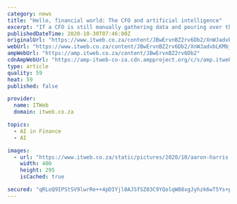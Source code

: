 ```yaml
---
category: news
title: "Hello, financial world: The CFO and artificial intelligence"
excerpt: "If a CFO is still manually gathering data and pouring over the figures one line at a time, they are wasting an enormous amount of their capacity and professional potential. Only one in 10 CFOs believe AI will take their jobs."
publishedDateTime: 2020-10-30T07:46:00Z
originalUrl: "https://www.itweb.co.za/content/JBwErvnBZ2rv6Db2/XnWJadvbLKMbjO1e"
webUrl: "https://www.itweb.co.za/content/JBwErvnBZ2rv6Db2/XnWJadvbLKMbjO1e"
ampWebUrl: "https://amp.itweb.co.za/content/JBwErvnBZ2rv6Db2"
cdnAmpWebUrl: "https://amp-itweb-co-za.cdn.ampproject.org/c/s/amp.itweb.co.za/content/JBwErvnBZ2rv6Db2"
type: article
quality: 59
heat: 59
published: false

provider:
  name: ITWeb
  domain: itweb.co.za

topics:
  - AI in Finance
  - AI

images:
  - url: "https://www.itweb.co.za/static/pictures/2020/10/aaron-harris.jpg"
    width: 400
    height: 295
    isCached: true

secured: "qRLoQ9IPStSV9lwrRe++4pDIYjl0AJSfSZ03C9YQolqW88xgJyhzk6wT5Ys+pIwzbIQnowMj+GjQZFeHm/iXgWOQWvLIHez+lW173PmvxbH3JrY4b7PmCFPKgfDd/TogPqJZBmQa9cyP/lH2LNCfW/k5cX6jhKbZxn3bjur2mSt8ZEtF4Hl5Jks03S67hSNIo7Mun5A28Z5PU4g7uB5ZC+4LPbo/A47dLkF1UhgdL3lfMIqcUxmYMLxBdgsKUjnuem6uX9By/pjtzEEM2sBMpeMF0RmtL0LrgHOSND1MLfpOlTy5CNQJVyG/PKBuqQUdFs++5mjdHgxwVUTphQXZTf0qA0qchT99icrHNYssP6Y=;lMkTEeXR9ZmEEMNDzZvesw=="
---
```


